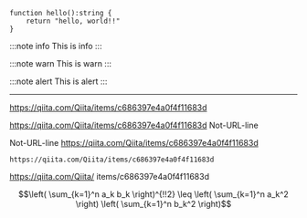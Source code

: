 <!--
title: 日本語のタイトル
tags:  Typescript,Qiita,VSCode
-->

```typescript:additional-comment
function hello():string {
    return "hello, world!!"
}
```

:::note info
This is info
:::

:::note warn
This is warn
:::

:::note alert
This is alert
:::

-----

https://qiita.com/Qiita/items/c686397e4a0f4f11683d

https://qiita.com/Qiita/items/c686397e4a0f4f11683d
Not-URL-line

Not-URL-line
https://qiita.com/Qiita/items/c686397e4a0f4f11683d

    https://qiita.com/Qiita/items/c686397e4a0f4f11683d

https://qiita.com/Qiita/ items/c686397e4a0f4f11683d

```math
\left( \sum_{k=1}^n a_k b_k \right)^{!!2} \leq
\left( \sum_{k=1}^n a_k^2 \right) \left( \sum_{k=1}^n b_k^2 \right)
```